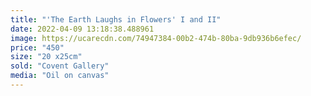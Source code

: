 ```yaml
---
title: "'The Earth Laughs in Flowers' I and II"
date: 2022-04-09 13:18:38.488961
image: https://ucarecdn.com/74947384-00b2-474b-80ba-9db936b6efec/
price: "450"
size: "20 x25cm"
sold: "Covent Gallery"
media: "Oil on canvas"
---
```


